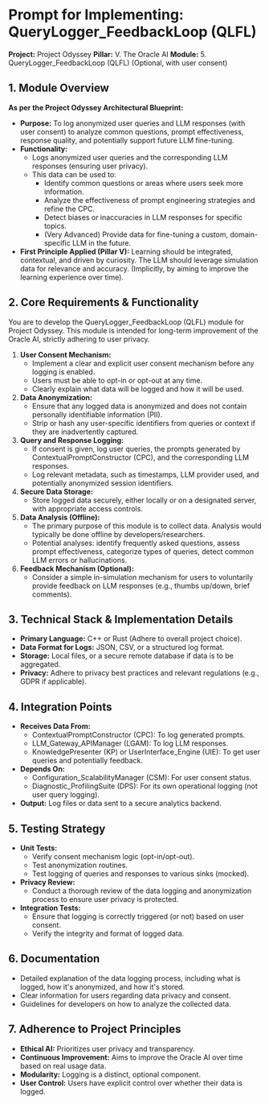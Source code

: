 ﻿# Prompt for Implementing: QueryLogger_FeedbackLoop (QLFL)

**Project:** Project Odyssey
**Pillar:** V. The Oracle AI
**Module:** 5. QueryLogger_FeedbackLoop (QLFL) (Optional, with user consent)

## 1. Module Overview

**As per the Project Odyssey Architectural Blueprint:**

* **Purpose:** To log anonymized user queries and LLM responses (with user consent) to analyze common questions, prompt effectiveness, response quality, and potentially support future LLM fine-tuning.
* **Functionality:**
    * Logs anonymized user queries and the corresponding LLM responses (ensuring user privacy).
    * This data can be used to:
        * Identify common questions or areas where users seek more information.
        * Analyze the effectiveness of prompt engineering strategies and refine the CPC.
        * Detect biases or inaccuracies in LLM responses for specific topics.
        * (Very Advanced) Provide data for fine-tuning a custom, domain-specific LLM in the future.
* **First Principle Applied (Pillar V):** Learning should be integrated, contextual, and driven by curiosity. The LLM should leverage simulation data for relevance and accuracy. (Implicitly, by aiming to improve the learning experience over time).

## 2. Core Requirements & Functionality

You are to develop the QueryLogger_FeedbackLoop (QLFL) module for Project Odyssey. This module is intended for long-term improvement of the Oracle AI, strictly adhering to user privacy.

1.  **User Consent Mechanism:**
    * Implement a clear and explicit user consent mechanism before any logging is enabled.
    * Users must be able to opt-in or opt-out at any time.
    * Clearly explain what data will be logged and how it will be used.
2.  **Data Anonymization:**
    * Ensure that any logged data is anonymized and does not contain personally identifiable information (PII).
    * Strip or hash any user-specific identifiers from queries or context if they are inadvertently captured.
3.  **Query and Response Logging:**
    * If consent is given, log user queries, the prompts generated by ContextualPromptConstructor (CPC), and the corresponding LLM responses.
    * Log relevant metadata, such as timestamps, LLM provider used, and potentially anonymized session identifiers.
4.  **Secure Data Storage:**
    * Store logged data securely, either locally or on a designated server, with appropriate access controls.
5.  **Data Analysis (Offline):**
    * The primary purpose of this module is to collect data. Analysis would typically be done offline by developers/researchers.
    * Potential analyses: identify frequently asked questions, assess prompt effectiveness, categorize types of queries, detect common LLM errors or hallucinations.
6.  **Feedback Mechanism (Optional):**
    * Consider a simple in-simulation mechanism for users to voluntarily provide feedback on LLM responses (e.g., thumbs up/down, brief comments).

## 3. Technical Stack & Implementation Details

* **Primary Language:** C++ or Rust (Adhere to overall project choice).
* **Data Format for Logs:** JSON, CSV, or a structured log format.
* **Storage:** Local files, or a secure remote database if data is to be aggregated.
* **Privacy:** Adhere to privacy best practices and relevant regulations (e.g., GDPR if applicable).

## 4. Integration Points

* **Receives Data From:**
    * ContextualPromptConstructor (CPC): To log generated prompts.
    * LLM_Gateway_APIManager (LGAM): To log LLM responses.
    * KnowledgePresenter (KP) or UserInterface_Engine (UIE): To get user queries and potentially feedback.
* **Depends On:**
    * Configuration_ScalabilityManager (CSM): For user consent status.
    * Diagnostic_ProfilingSuite (DPS): For its own operational logging (not user query logging).
* **Output:** Log files or data sent to a secure analytics backend.

## 5. Testing Strategy

* **Unit Tests:**
    * Verify consent mechanism logic (opt-in/opt-out).
    * Test anonymization routines.
    * Test logging of queries and responses to various sinks (mocked).
* **Privacy Review:**
    * Conduct a thorough review of the data logging and anonymization process to ensure user privacy is protected.
* **Integration Tests:**
    * Ensure that logging is correctly triggered (or not) based on user consent.
    * Verify the integrity and format of logged data.

## 6. Documentation

* Detailed explanation of the data logging process, including what is logged, how it's anonymized, and how it's stored.
* Clear information for users regarding data privacy and consent.
* Guidelines for developers on how to analyze the collected data.

## 7. Adherence to Project Principles

* **Ethical AI:** Prioritizes user privacy and transparency.
* **Continuous Improvement:** Aims to improve the Oracle AI over time based on real usage data.
* **Modularity:** Logging is a distinct, optional component.
* **User Control:** Users have explicit control over whether their data is logged.
